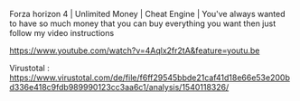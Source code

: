 Forza horizon 4 | Unlimited Money | Cheat Engine |
You've always wanted to have so much money that you can buy everything you want then just follow my video instructions 

https://www.youtube.com/watch?v=4Aqlx2fr2tA&feature=youtu.be

Virustotal : https://www.virustotal.com/de/file/f6ff29545bbde21caf41d18e66e53e200bd336e418c9fdb989990123cc3aa6c1/analysis/1540118326/
